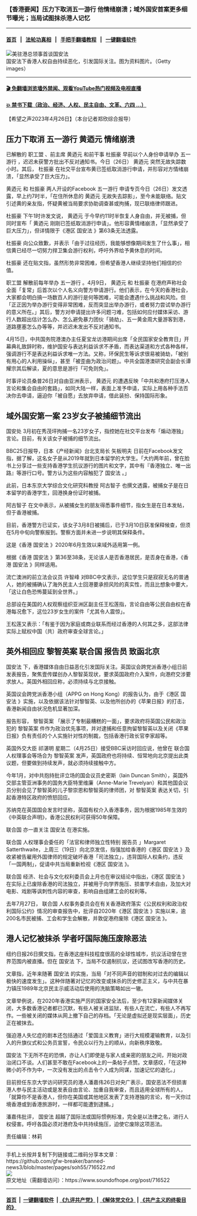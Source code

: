 ### 【香港要闻】压力下取消五一游行 他情绪崩溃；域外国安首案更多细节曝光；当局试图抹杀港人记忆
------------------------

#### [首页](https://github.com/gfw-breaker/banned-news3/blob/master/README.md) &nbsp;&nbsp;|&nbsp;&nbsp; [法轮功真相](https://github.com/begood0513/basic/blob/master/README.md)  &nbsp;&nbsp;|&nbsp;&nbsp; [手把手翻墙教程](https://github.com/gfw-breaker/guides/wiki)  &nbsp;&nbsp;|&nbsp;&nbsp; [一键翻墙软件](https://github.com/gfw-breaker/nogfw/blob/master/README.md)  



<div><img alt="美驻港总领事首谈国安法" src="https://img.soundofhope.org/2023-01/gettyimages--1674762863974.jpg"/>
<br/><figcaption class="caption">
 国安法下香港人权自由持续恶化，引发国际关注。图为资料图片。（Getty images）
</figcaption></div><hr/>

#### [ 🎬  免翻墙浏览墙外禁闻、观看YouTube热门视频及电视直播](https://github.com/gfw-breaker/HelloWorld)

#### [ 💥  禁书下载（政治、经济、人权、民主自由、文革、六四 ...）](https://github.com/gfw-breaker/books/blob/master/README.md)

<div><div class="Content__Wrapper sc-1bvya0-0 elmmKw article_body" data-checkusr="" itemprop="articleBody">
 <div id="post_place_1">
 </div>
 <p class="meta-top">
  <span class="meta">
   【希望之声2023年4月26日】（本台记者郑欣综合报导）
  </span>
 </p>
 <h2>
  <strong>
   压力下取消
   <ok href="/term/275668">
    五一游行
   </ok>
   <ok href="/term/612243">
    黄迺元
   </ok>
   情绪崩溃
  </strong>
 </h2>
 <p>
  已解散的
  <ok href="/term/94114">
   职工盟
  </ok>
  、前主席
  <ok href="/term/612243">
   黄迺元
  </ok>
  和前干事
  <ok href="/term/858929">
   杜振豪
  </ok>
  早前以个人身份申请举办
  <ok href="/term/275668">
   五一游行
  </ok>
  ，迟迟未获警方批出不反对通知书。今日（26日）
  <ok href="/term/612243">
   黄迺元
  </ok>
  突然无故失踪数小时。其后，
  <ok href="/term/858929">
   杜振豪
  </ok>
  在社交平台宣布黄已签纸取消游行申请，并形容对方情绪崩溃，「显然承受了巨大压力」。
 </p>
 <p>
  <ok href="/term/612243">
   黄迺元
  </ok>
  和
  <ok href="/term/858929">
   杜振豪
  </ok>
  两人开设的Facebook
  <ok href="/term/275668">
   五一游行
  </ok>
  申请专页今日（26日）发文透露，早上约7时半，「在住所休息的
  <ok href="/term/612243">
   黄迺元
  </ok>
  无故失去踪影」，至今未能联络。贴文引述黄的亲友指，怀疑黄被当局要求协助调查甚或拘捕，现已联络律师跟进。
 </p>
 <p>
  <ok href="/term/858929">
   杜振豪
  </ok>
  下午1时许发文说，
  <ok href="/term/612243">
   黄迺元
  </ok>
  于今早约11时半恢复人身自由，并无被捕，但同时宣布「
  <ok href="/term/612243">
   黄迺元
  </ok>
  刚刚已签纸取消游行申请」。他形容黄情绪崩溃，「显然承受了巨大压力」，但详情限于《港区
  <ok href="/term/99050">
   国安法
  </ok>
  》第63条无法透露。
 </p>
 <p>
  <ok href="/term/858929">
   杜振豪
  </ok>
  向公众致歉，并表示「由于过往经历，我能够想像期间发生了什么事」，相信黄已经尽一切努力捍卫集会游行权利，呼吁外界给予黄休息的时间。
 </p>
 <p>
  <ok href="/term/858929">
   杜振豪
  </ok>
  还在贴文指，虽然形势非常困难，但希望香港人继续坚持他们相信的价值。
 </p>
 <p>
  <ok href="/term/94114">
   职工盟
  </ok>
  解散前每年举办
  <ok href="/term/275668">
   五一游行
  </ok>
  。4月9日，
  <ok href="/term/612243">
   黄迺元
  </ok>
  和
  <ok href="/term/858929">
   杜振豪
  </ok>
  在港府声称社会全面「复常」后首次以个人名义向警方申请游行。他们表示，在今天的香港社会，大家都会明白搞一场数百人的游行是何等困难，可能会遭遇什么挑战和风险。但「正正因为举办游行变得非常困难，反而突显出举办游行，或者努力尝试举办游行的意义所在。」其后，警方对申请提出许多问题刁难，包括如何应付媒体采访、游行人数超出估计怎么办、怎么避免暴力团伙「骑劫」、五一黄金周大量游客到港，道路壅塞怎么办等等，并迟迟未发出不反对通知书。
 </p>
 <p>
  4月15日，中共国务院港澳办主任夏宝龙访港期间出席「全民国家安全教育日」开幕典礼致辞时称，维护国安与表达利益诉求不矛盾，而表达渠道和方式各种各样，强调游行不是表达利益诉求唯一方法。又称，环保民生等诉求很易被骑劫，「被别有用心的人利用操纵」，甚至「被歪曲为政治问题」。中共全国港澳研究会副会长谭耀宗其后解读，夏的意思是游行「可免则免」。
 </p>
 <p>
  时事评论员桑普26日对自由亚洲表示，
  <ok href="/term/612243">
   黄迺元
  </ok>
  的遭遇反映「中共和港府打压港人言论和集会自由的套路」，如同大陆一样，表面上准予申请，实际上用各种手法否决你去申请，逼迫你「被自愿」去放弃申请，借此装扮、保持国际形象。
 </p>
 <h2>
  <strong>
   域外国安第一案 23岁女子被捕细节流出
  </strong>
 </h2>
 <p>
  <ok href="/term/370645">
   国安处
  </ok>
  3月初在秀茂坪拘捕一名23岁女子，指控她在社交平台发布「煽动港独」言论。目前，有关该女子被捕的细节流出。
 </p>
 <p>
  BBC25日报导，日本《产经新闻》台北支局长
  <ok href="/term/468617">
   矢板明夫
  </ok>
  日前在Facebook发文指，据了解，这名女子是从2019年就到日本留学的大学生。「大约两年前，曾在脸书上分享过一些支持香港学生抗议游行的图片和文字，其中有『香港独立、唯一出路』等游行口号。警方认为这些内容触犯了
  <ok href="/term/99050">
   国安法
  </ok>
  。」
 </p>
 <p>
  此前，日本东京大学综合文化研究科教授
  <ok href="/term/860267">
   阿古智子
  </ok>
  也撰文透露，被捕女子是在日本留学的香港学生，回港换身份证时被捕。
 </p>
 <p>
  <ok href="/term/860267">
   阿古智子
  </ok>
  在文中表示，从被捕女生的朋友得悉事件细节，指女生是在日本发帖，但于香港被捕。
 </p>
 <p>
  目前，香港警方已证实，该女子3月8日被捕后，已于3月10日获准保释候查，但须在5月中旬向警察报到。警察方面并未进一步说明其保释条件。
 </p>
 <p>
  这是《香港
  <ok href="/term/99050">
   国安法
  </ok>
  》2020年6月生效以来域外适用第一例。
 </p>
 <p>
  根据《香港
  <ok href="/term/99050">
   国安法
  </ok>
  》第36至38条，无论该人是否香港居民，是否身在香港，《香港
  <ok href="/term/99050">
   国安法
  </ok>
  》同样适用。
 </p>
 <p>
  流亡澳洲的前立法会议员
  <ok href="/term/52396">
   许智峰
  </ok>
  对BBC中文表示，这位学生只是寂寂无名的普通人，她的被捕确认了海外民主人士回港要承担风险的真实性，而且比想象中要大，「这让白色恐怖蔓延到全世界。」
 </p>
 <p>
  总部设在美国的人权观察组织亚洲区副主任王松莲指，言论自由等公民自由权在香港每况愈下，这位23岁女生的案件「尤其令人震惊」。
 </p>
 <p>
  王松莲又表示：「有鉴于因为家庭或商业联系而经过香港的人何其之多，这部法律实际上赋权中国（共）政府审查全球言论。」
 </p>
 <h2>
  <strong>
   英外相回应
   <ok href="/term/463817">
    黎智英案
   </ok>
   <ok href="/term/2372">
    联合国
   </ok>
   <ok href="/term/864425">
    报告员
   </ok>
   致函北京
  </strong>
 </h2>
 <p>
  <ok href="/term/99050">
   国安法
  </ok>
  下，香港媒体自由日益恶化引发国际关注。英国议会跨党派香港小组日前发表报告，聚焦壹传媒创办人黎智英现状，要求英国政府介入案件，向港府交涉要求放人。英国外相回应称，必须持续与北京接触。
 </p>
 <p>
  英国议会跨党派香港小组（APPG on Hong Kong）的报告认为，由于《港区
  <ok href="/term/99050">
   国安法
  </ok>
  》实施，以及依据该法针对黎智英、以及他所创办的《苹果日报》的打击，香港新闻自由状况危机显著加深。
 </p>
 <p>
  报告形容，
  <ok href="/term/463817">
   黎智英案
  </ok>
  「展示了专制最糟糕的一面」，要求政府将英国公民和政治犯的
  <ok href="/term/463817">
   黎智英案
  </ok>
  件作为政治优先事项，并对逮捕和任意拘留黎智英以及关闭《苹果日报》负有责任的个人实施针对性的制裁，包括香港行政长官李家超等。
 </p>
 <p>
  英国外交大臣
  <ok href="/term/796566">
   祁湛明
  </ok>
  星期二（4月25日）接受BBC采访时回应说，他曾在
  <ok href="/term/2372">
   联合国
  </ok>
  人权理事会等场合为
  <ok href="/term/463817">
   黎智英案
  </ok>
  发声，英国政府也将持续、恒常地向北京提出此类议题，但要做到持续发声，就必须持续接触中方。
 </p>
 <p>
  今年1月，对中共抱持批评立场的国会议员史密斯（Iain Duncan Smith），英国外交部主管亚洲事务的国务大臣特里维廉（Anne-Marie Trevelyan）和其他国会议员分别会见了黎智英的儿子黎崇恩和黎智英的律师团，对
  <ok href="/term/463817">
   黎智英案
  </ok>
  表达关切，引起香港特区政府的愤怒回应。
 </p>
 <p>
  苏纳克在英国国会发言时坚称，英国有权介入香港事务，因为根据1985年生效的《中英联合声明》，香港公民权利可获得50年保障。
 </p>
 <p>
  <ok href="/term/2372">
   联合国
  </ok>
  亦一直关注
  <ok href="/term/99050">
   国安法
  </ok>
  在港实施。
 </p>
 <p>
  <ok href="/term/2372">
   联合国
  </ok>
  人权理事会委任的「法官和律师独立性特别
  <ok href="/term/864425">
   报告员
  </ok>
  」Margaret Satterthwaite，上周三（19日）向北京发信，指强加给香港的《港区
  <ok href="/term/99050">
   国安法
  </ok>
  》及收紧被告雇用外国律师的规定破坏香港「司法独立」，违背国际人权条约，违反「一国两制」，促请中共当局重新检视《港区
  <ok href="/term/99050">
   国安法
  </ok>
  》。
 </p>
 <p>
  <ok href="/term/2372">
   联合国
  </ok>
  经济、社会与文化权利委员会上月也在审议结论中指出，《港区
  <ok href="/term/99050">
   国安法
  </ok>
  》在实际上已废除香港的司法独立，并被用于向学界施压、损害学术自由，及加大对电影、戏剧等讽刺性内容的审查，影响自由组建工会的权利等。
 </p>
 <p>
  去年7月27日，
  <ok href="/term/2372">
   联合国
  </ok>
  人权事务委员会在有关香港政府落实《公民权利和政治权利国际公约》情况的审查报告中，批评自2020年《港区
  <ok href="/term/99050">
   国安法
  </ok>
  》实施以来，逾200名市民被捕、工会和学生会解散，并敦促港府废除《港区
  <ok href="/term/99050">
   国安法
  </ok>
  》。
 </p>
 <h2>
  <strong>
   港人记忆被抹杀 学者吁国际施压废除恶法
  </strong>
 </h2>
 <p>
  纽约日报26日撰文指，在香港这座科技程度很高的全球性城市，抗议活动曾在世界范围内被直播。但在
  <ok href="/term/99050">
   国安法
  </ok>
  下，当局不仅遏制抗议，还试图改写香港的历史。
 </p>
 <p>
  文章指，近年来随著
  <ok href="/term/99050">
   国安法
  </ok>
  的实施，当局「对不同声音的钳制和对过去的编辑以极快的速度发生」。这种伴随著对记忆的改变或抹杀的历史修正主义，与中共在暴力镇压1989年北京民主示威活动后使用的洗脑策略如出一辙。
 </p>
 <p>
  文章举例说，在2020年香港实施严厉的国家安全法后，至少有12家新闻媒体关闭，大多数香港记者都已沉默，有些人被关进监狱，有些人在流亡，有些人不再写作。一些被关闭的媒体从网上撤下自己的存档。「无论是虚拟还是现实层面」，历史正在被抹去。
 </p>
 <p>
  强迫港人失忆症的剧本还包括通过「爱国主义教育」进行大规模灌输教育，以及引入的升旗仪式和公务员宣誓，令民众以行为上的顺从，向新秩序致敬。
 </p>
 <p>
  <ok href="/term/99050">
   国安法
  </ok>
  下无所不在的恐惧，亦让人们即使是与家人或亲密的朋友之间，开始对政治闭口不谈。人们甚至不敢在Facebook上的一条帖子点赞。文章感叹，「在这种微小的不作为中，一次没有发出的点击令个人成为同谋，加速记忆的退化。」
 </p>
 <p>
  目前担任东京大学访问研究员的港人潘嘉伟26日对央广表示，国安恶法不但损害港人参与民主活动或是发表自由言论、加重自我审查，而且适用全球所有的人，「就算你不是香港人，但你在美国或其他地区发表了支持港独的言论，有一天你过境香港或到香港旅游时，一样都可能遭到逮捕。」
 </p>
 <p>
  潘嘉伟批评，
  <ok href="/term/99050">
   国安法
  </ok>
  超越了国际法或国际惯例标准，完全是以法律之名，进行人权侵害。呼吁各国必须对港府及中共持续施压，迫使它废除这项恶法。
 </p>
 <p class="meta-btm">
  责任编辑：林莉
 </p>
</div>
</div>
<hr/>
手机上长按并复制下列链接或二维码分享本文章：<br/>
https://github.com/gfw-breaker/banned-news3/blob/master/pages/soh55/716522.md <br/>
<a href='https://github.com/gfw-breaker/banned-news3/blob/master/pages/soh55/716522.md'><img src='https://github.com/gfw-breaker/banned-news3/blob/master/pages/soh55/716522.md.png'/></a> <br/>
原文地址（需翻墙访问）：https://www.soundofhope.org/post/716522


------------------------
#### [首页](https://github.com/gfw-breaker/banned-news3/blob/master/README.md) &nbsp;|&nbsp; [一键翻墙软件](https://github.com/gfw-breaker/nogfw/blob/master/README.md) &nbsp;| [《九评共产党》](https://github.com/gfw-breaker/9ping.md/blob/master/README.md#九评之一评共产党是什么) | [《解体党文化》](https://github.com/gfw-breaker/jtdwh.md/blob/master/README.md) | [《共产主义的终极目的》](https://github.com/gfw-breaker/gczydzjmd.md/blob/master/README.md)


<img src='http://gfw-breaker.win/banned-news3/pages/soh55/716522.md' width='0px' height='0px'/>